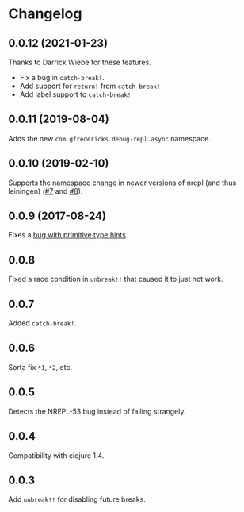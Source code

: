 # Changelog

## 0.0.12 (2021-01-23)

Thanks to Darrick Wiebe for these features.

- Fix a bug in `catch-break!`.
- Add support for `return!` from `catch-break!`
- Add label support to `catch-break!`

## 0.0.11 (2019-08-04)

Adds the new `com.gfredericks.debug-repl.async` namespace.

## 0.0.10 (2019-02-10)

Supports the namespace change in newer versions of nrepl (and thus
leiningen) ([#7](https://github.com/gfredericks/debug-repl/issues/7)
and [#8](https://github.com/gfredericks/debug-repl/pull/8)).

## 0.0.9 (2017-08-24)

Fixes a [bug with primitive type hints](https://github.com/gfredericks/debug-repl/issues/4).

## 0.0.8

Fixed a race condition in `unbreak!!` that caused it to just not work.

## 0.0.7

Added `catch-break!`.

## 0.0.6

Sorta fix `*1`, `*2`, etc.

## 0.0.5

Detects the NREPL-53 bug instead of failing strangely.

## 0.0.4

Compatibility with clojure 1.4.

## 0.0.3

Add `unbreak!!` for disabling future breaks.
